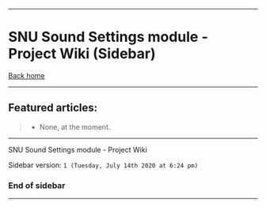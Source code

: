 
***

# SNU Sound Settings module - Project Wiki (Sidebar)

[Back home](https://github.com/seanpm2001/SNU_SoundSettings/wiki/)

***

## Featured articles:

> * None, at the moment.

***

SNU Sound Settings module - Project Wiki

Sidebar version: `1 (Tuesday, July 14th 2020 at 6:24 pm)`

### End of sidebar

***

